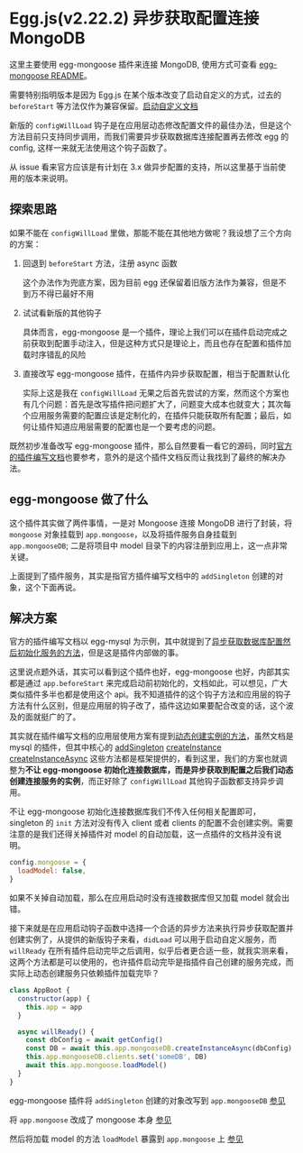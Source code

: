 # Egg.js(v2.22.2) 异步获取配置连接 MongoDB

这里主要使用 egg-mongoose 插件来连接 MongoDB, 使用方式可查看 [egg-mongoose README](https://github.com/eggjs/egg-mongoose)。

需要特别指明版本是因为 Egg.js 在某个版本改变了启动自定义的方式，过去的 `beforeStart` 等方法仅作为兼容保留。[启动自定义文档](https://eggjs.app/zh-cn/basics/app-start.html)

新版的 `configWillLoad` 钩子是在应用层动态修改配置文件的最佳办法，但是这个方法目前只支持同步调用，而我们需要异步获取数据库连接配置再去修改 egg 的 config, 这样一来就无法使用这个钩子函数了。

从 issue 看来官方应该是有计划在 3.x 做异步配置的支持，所以这里基于当前使用的版本来说明。

## 探索思路

如果不能在 `configWillLoad` 里做，那能不能在其他地方做呢？我设想了三个方向的方案：

1. 回退到 `beforeStart` 方法，注册 async 函数

    这个办法作为兜底方案，因为目前 egg 还保留着旧版方法作为兼容，但是不到万不得已最好不用

2. 试试看新版的其他钩子

    具体而言，egg-mongoose 是一个插件，理论上我们可以在插件启动完成之前获取到配置手动注入，但是这种方式只是理论上，而且也存在配置和插件加载时序错乱的风险

3. 直接改写 egg-mongoose 插件，在插件内异步获取配置，相当于配置默认化

    实际上这是我在 `configWillLoad` 无果之后首先尝试的方案，然而这个方案也有几个问题：首先是改写插件把问题扩大了，问题变大成本也就变大；其次每个应用服务需要的配置应该是定制化的，在插件只能获取所有配置；最后，如何让插件知道应用层需要的配置也是一个要考虑的问题。

既然初步准备改写 egg-mongoose 插件，那么自然要看一看它的源码，同时[官方的插件编写文档](https://eggjs.app/zh-cn/advanced/plugin.html)也要参考，意外的是这个插件文档反而让我找到了最终的解决办法。

## egg-mongoose 做了什么

这个插件其实做了两件事情，一是对 Mongoose 连接 MongoDB 进行了封装，将 `mongoose` 对象挂载到 `app.mongoose`，以及将插件服务自身挂载到 `app.mongooseDB`; 二是将项目中 model 目录下的内容注册到应用上，这一点非常关键。

上面提到了插件服务，其实是指官方插件编写文档中的 `addSingleton` 创建的对象，这个下面再说。

## 解决方案

官方的插件编写文档以 egg-mysql 为示例，其中就提到了[异步获取数据库配置然后初始化服务的方法](https://eggjs.app/zh-cn/advanced/plugin.html#%E6%8F%92%E4%BB%B6%E5%86%99%E6%B3%95)，但是这是插件内部做的事。

这里说点题外话，其实可以看到这个插件也好，egg-mongoose 也好，内部其实都是通过 `app.beforeStart` 来完成启动前初始化的，文档如此，可以想见，广大类似插件多半也都是使用这个 api。我不知道插件的这个钩子方法和应用层的钩子方法有什么区别，但是应用层的钩子改了，插件这边如果要配合改变的话，这个波及的面就挺广的了。

其实就在插件编写文档的应用层使用方案有提到[动态创建实例的方法](https://eggjs.app/zh-cn/advanced/plugin.html#%E5%8A%A8%E6%80%81%E5%88%9B%E5%BB%BA%E5%AE%9E%E4%BE%8B)，虽然文档是 mysql 的插件，但其中核心的 [addSingleton](https://github.com/eggjs/egg/blob/2.22.2/lib/egg.js#L458) [createInstance](https://github.com/eggjs/egg/blob/2.22.2/lib/core/singleton.js#L82) [createInstanceAsync](https://github.com/eggjs/egg/blob/2.22.2/lib/core/singleton.js#L91) 这些方法都是框架提供的，看到这里，我们的方案也就调整为**不让 egg-mongoose 初始化连接数据库，而是异步获取到配置之后我们动态创建连接服务的实例**，而正好除了 `configWillLoad` 其他钩子函数都支持异步调用。

不让 egg-mongoose 初始化连接数据库我们不传入任何相关配置即可，singleton 的 `init` 方法对没有传入 client 或者 clients 的配置不会创建实例。需要注意的是我们还得关掉插件对 model 的自动加载，这一点插件的文档并没有说明。

```js
config.mongoose = {
  loadModel: false,
}
```

如果不关掉自动加载，那么在应用启动时没有连接数据库但又加载 model 就会出错。

接下来就是在应用启动钩子函数中选择一个合适的异步方法来执行异步获取配置并创建实例了，从提供的新版钩子来看，`didLoad` 可以用于启动自定义服务，而 `willReady` 在所有插件启动完毕之后调用，似乎后者更合适一些，就我实测来看，这两个方法都是可以使用的，也许插件启动完毕是指插件自己创建的服务完成，而实际上动态创建服务只依赖插件加载完毕？

```js
class AppBoot {
  constructor(app) {
    this.app = app
  }

  async willReady() {
    const dbConfig = await getConfig()
    const DB = await this.app.mongooseDB.createInstanceAsync(dbConfig)
    this.app.mongooseDB.clients.set('someDB', DB)
    await this.app.mongoose.loadModel()
  }
}
```

egg-mongoose 插件将 `addSingleton` 创建的对象改写到 `app.mongooseDB` [参见](https://github.com/eggjs/egg-mongoose/blob/master/lib/mongoose.js#L33)

将 `app.mongoose` 改成了 mongoose 本身 [参见](https://github.com/eggjs/egg-mongoose/blob/master/lib/mongoose.js#L42)

然后将加载 model 的方法 `loadModel` 暴露到 `app.mongoose` 上 [参见](https://github.com/eggjs/egg-mongoose/blob/master/lib/mongoose.js#L46)
